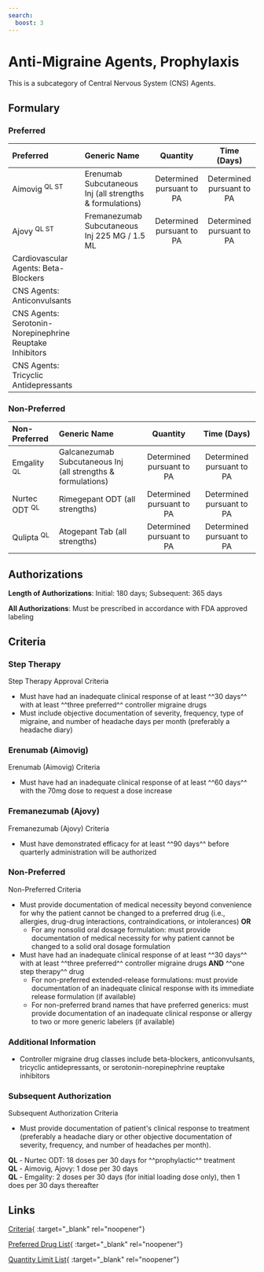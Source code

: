 ```yaml
---
search:
  boost: 3
---
```


# Anti-Migraine Agents, Prophylaxis

This is a subcategory of Central Nervous System (CNS) Agents.

## Formulary

### Preferred

| Preferred                                                | Generic Name                                             |         Quantity          |        Time (Days)        |
|:---------------------------------------------------------|:---------------------------------------------------------|:-------------------------:|:-------------------------:|
| Aimovig <sup>QL ST</sup>                                 | Erenumab Subcutaneous Inj (all strengths & formulations) | Determined pursuant to PA | Determined pursuant to PA |
| Ajovy <sup>QL ST</sup>                                   | Fremanezumab Subcutaneous Inj 225 MG / 1.5 ML            | Determined pursuant to PA | Determined pursuant to PA |
| Cardiovascular Agents: Beta-Blockers                     |                                                          |                           |                           |
| CNS Agents: Anticonvulsants                              |                                                          |                           |                           |
| CNS Agents: Serotonin-Norepinephrine Reuptake Inhibitors |                                                          |                           |                           |
| CNS Agents: Tricyclic Antidepressants                    |                                                          |                           |                           |

### Non-Preferred

| Non-Preferred            | Generic Name                                                 |         Quantity          |        Time (Days)        |
|:-------------------------|:-------------------------------------------------------------|:-------------------------:|:-------------------------:|
| Emgality <sup>QL</sup>   | Galcanezumab Subcutaneous Inj (all strengths & formulations) | Determined pursuant to PA | Determined pursuant to PA |
| Nurtec ODT <sup>QL</sup> | Rimegepant ODT (all strengths)                               | Determined pursuant to PA | Determined pursuant to PA |
| Qulipta <sup>QL</sup>    | Atogepant Tab (all strengths)                                | Determined pursuant to PA | Determined pursuant to PA |

## Authorizations

**Length of Authorizations**: Initial: 180 days; Subsequent: 365 days

**All Authorizations**: Must be prescribed in accordance with FDA approved labeling

## Criteria

### Step Therapy

Step Therapy Approval Criteria

- Must have had an inadequate clinical response of at least ^^30 days^^ with at least ^^three preferred^^ controller migraine drugs
- Must include objective documentation of severity, frequency, type of migraine, and number of headache days per month (preferably a headache diary)

### Erenumab (Aimovig)

Erenumab (Aimovig) Criteria

- Must have had an inadequate clinical response of at least ^^60 days^^ with the 70mg dose to request a dose increase 

### Fremanezumab (Ajovy)

Fremanezumab (Ajovy) Criteria

- Must have demonstrated efficacy for at least ^^90 days^^ before quarterly administration will be authorized

### Non-Preferred

Non-Preferred Criteria

- Must provide documentation of medical necessity beyond convenience for why the patient cannot be changed to a preferred drug (i.e., allergies, drug-drug interactions, contraindications, or intolerances) **OR**
    - For any nonsolid oral dosage formulation: must provide documentation of medical necessity for why patient cannot be changed to a solid oral dosage formulation
- Must have had an inadequate clinical response of at least ^^30 days^^ with at least ^^three preferred^^ controller migraine drugs **AND** ^^one step therapy^^ drug
    - For non-preferred extended-release formulations: must provide documentation of an inadequate clinical response with its immediate release formulation (if available)
    - For non-preferred brand names that have preferred generics: must provide documentation of an inadequate clinical response or allergy to two or more generic labelers (if available)

### Additional Information

- Controller migraine drug classes include beta-blockers, anticonvulsants, tricyclic antidepressants, or serotonin-norepinephrine reuptake inhibitors 

### Subsequent Authorization

Subsequent Authorization Criteria

- Must provide documentation of patient's clinical response to treatment (preferably a headache diary or other objective documentation of severity, frequency, and number of headaches per month).

**QL** - Nurtec ODT: 18 doses per 30 days for ^^prophylactic^^ treatment </br>
**QL** - Aimovig, Ajovy: 1 dose per 30 days </br>
**QL** - Emgality: 2 doses per 30 days (for initial loading dose only), then 1 does per 30 days thereafter

## Links

[Criteria](https://medicaid.ohio.gov/static/PHM/drug-coverage/20230701+UPDL+Criteria+_v1_FINAL.approved.pdf#page=28){ :target="_blank" rel="noopener"}

[Preferred Drug List](https://medicaid.ohio.gov/static/PHM/drug-coverage/20230701_UPDL_FINAL_ODM.approved.v2.pdf#page=14){ :target="_blank" rel="noopener"}

[Quantity Limit List](https://pharmacy.medicaid.ohio.gov/sites/default/files/20230101_Ohio_Medicaid_Quantity_Document_APPROVED.pdf){ :target="_blank" rel="noopener"}
